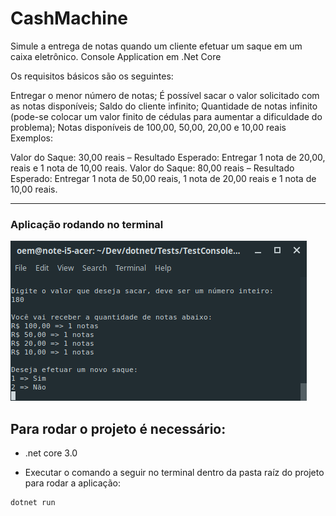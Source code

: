 # CashMachine
Simule a entrega de notas quando um cliente efetuar um saque em um caixa eletrônico. Console Application em .Net Core

Os requisitos básicos são os seguintes:

Entregar o menor número de notas;
É possível sacar o valor solicitado com as notas disponíveis;
Saldo do cliente infinito;
Quantidade de notas infinito (pode-se colocar um valor finito de cédulas para aumentar a dificuldade do problema);
Notas disponíveis de 100,00, 50,00, 20,00 e 10,00 reais
Exemplos:

Valor do Saque: 30,00 reais – Resultado Esperado: Entregar 1 nota de 20,00, reais e 1 nota de 10,00 reais.
Valor do Saque: 80,00 reais – Resultado Esperado: Entregar 1 nota de 50,00 reais, 1 nota de 20,00 reais e 1 nota de 10,00 reais.

---
### Aplicação rodando no terminal
<img src="./CashMachine.png" />

Para rodar o projeto é necessário:
-----------
* .net core 3.0

* Executar o comando a seguir no terminal dentro da pasta raíz do projeto para rodar a aplicação:
```
dotnet run
```
